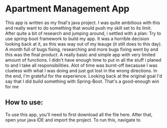 # Apartment Management App
This app is written as my final's java project. I was quite ambitious with this and really want to do something that would push my skill set to its limit. After quite a bit of research and jumping around, i settled with a plan: Try to use spring-boot framework to build my app. It was a horrible decision looking back at it, as this was way out of my leauge (it still does to this day). A month full of bugs fixing, researching and more bugs fixing went by and this was the final product. A really basic and simple app with very limited amount of functions. I didn't have enough time to put in all the stuff i planed to and I take all responsibilities. Alot of time was burnt-off becasuse I was clueless with what I was doing and just got lost in the wrong directions. In the end, I'm grateful for the experience. Looking back at the original goal I'd say that I did build something with Spring-Boot. That's a good-enough win for me
## How to use:
To use this app, you'll need to first download all the file here. After that, open your java IDE and import the project. To run this, navigate to 
